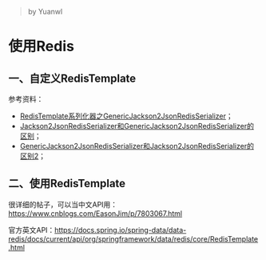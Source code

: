 > by Yuanwl

# 使用Redis

## 一、自定义RedisTemplate

参考资料：

- [RedisTemplate系列化器之GenericJackson2JsonRedisSerializer](https://blog.csdn.net/u010180738/article/details/79383246)；
- [Jackson2JsonRedisSerializer和GenericJackson2JsonRedisSerializer的区别](https://blog.csdn.net/bai_bug/article/details/81222519)；
- [GenericJackson2JsonRedisSerializer和Jackson2JsonRedisSerializer的区别2](https://blog.csdn.net/after_you/article/details/81086904)；


## 二、使用RedisTemplate

很详细的帖子，可以当中文API用：https://www.cnblogs.com/EasonJim/p/7803067.html

官方英文API：https://docs.spring.io/spring-data/data-redis/docs/current/api/org/springframework/data/redis/core/RedisTemplate.html